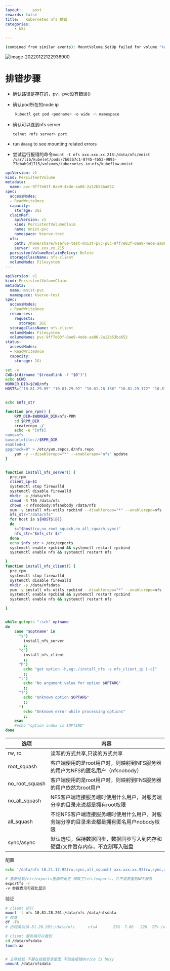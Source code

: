 ```yaml
---
layout:     post
rewards: false
title:   Kubernetes nfs 排错
categories:
    - k8s

---
```


```sh
(combined from similar events): MountVolume.SetUp failed for volume "kubeflow-mnist" : mount failed: exit status 32 Mounting command: systemd-run Mounting arguments: --description=Kubernetes transient mount for /var/lib/kubelet/pods/7b62b7c1-8745-4b53-9895-77dbab9d1715/volumes/kubernetes.io~nfs/kubeflow-mnist --scope -- mount -t nfs xxx.xxx.xx.218:/data/nfs/mnist /var/lib/kubelet/pods/7b62b7c1-8745-4b53-9895-77dbab9d1715/volumes/kubernetes.io~nfs/kubeflow-mnist Output: Running scope as unit run-8571.scope. mount.nfs: mounting xxx.xxx.xx.218:/data/nfs/mnist failed, reason given by server: No such file or directory
```



![image-20220122122936900](https://tva1.sinaimg.cn/large/008i3skNgy1gymc8iy9rcj31j70u07dj.jpg)



# 排错步骤

- 确认路径是存在的，pv，pvc没有错误()

- 确认pod所在的node ip

  ```sh
   kubectl get pod <podname> -o wide -n namespace
  ```

- 确认可以连到nfs server

  ```sh
  telnet <nfs server> port
  ```

- run `dmesg` to see mounting related errors

- 尝试运行报错的命令`mount -t nfs xxx.xxx.xx.218:/data/nfs/mnist /var/lib/kubelet/pods/7b62b7c1-8745-4b53-9895-77dbab9d1715/volumes/kubernetes.io~nfs/kubeflow-mnist`



```yaml
apiVersion: v1
kind: PersistentVolume
metadata:
  name: pvc-9ff7e03f-0ae9-4ede-aa06-2a12b53ba652
spec:
  accessModes:
  - ReadWriteOnce
  capacity:
    storage: 2Gi
  claimRef:
    apiVersion: v1
    kind: PersistentVolumeClaim
    name: mnist-pvc
    namespace: kserve-test
  nfs:
    path: /home/share/kserve-test-mnist-pvc-pvc-9ff7e03f-0ae9-4ede-aa06-2a12b53ba652
    server: xxx.xxx.xx.215
  persistentVolumeReclaimPolicy: Delete
  storageClassName: nfs-client
  volumeMode: Filesystem
---

apiVersion: v1
kind: PersistentVolumeClaim
metadata:
  name: mnist-pvc
  namespace: kserve-test
spec:
  accessModes:
  - ReadWriteOnce
  resources:
    requests:
      storage: 2Gi
  storageClassName: nfs-client
  volumeMode: Filesystem
  volumeName: pvc-9ff7e03f-0ae9-4ede-aa06-2a12b53ba652
status:
  accessModes:
  - ReadWriteOnce
  capacity:
    storage: 2Gi
```



```sh
set -e
CWD=$(dirname "$(readlink -f "$0")")
echo $CWD
WORKER_DIR=$CWD/nfs
HOSTS=("10.81.29.85" "10.81.29.92" "10.81.28.136" "10.81.29.172" "10.81.28.201")


echo $nfs_str

function pre_rpm() {
    RPM_DIR=$WORKER_DIR/nfs-PRM
    cd $RPM_DIR
    createrepo ./
    echo -e "[nfs]
name=nfs
baseurl=file://$RPM_DIR
enabled=1
gpgcheck=0" > /etc/yum.repos.d/nfs.repo
    yum -y --disablerepo="*" --enablerepo="nfs" update
}


function install_nfs_server() {
  pre_rpm
  client_ip=$1
  systemctl stop firewalld
  systemctl disable firewalld
  mkdir -p /data/nfs
  chmod -R 755 /data/nfs
  chown -R nfsnobody:nfsnobody /data/nfs
  yum -y install nfs-utils rpcbind --disablerepo="*" --enablerepo=nfs
  nfs_str="/data/nfs"
  for host in ${HOSTS[@]}
  do
    s="$host(rw,no_root_squash,no_all_squash,sync)"
    nfs_str="$nfs_str $s"
  done
  echo $nfs_str > /etc/exports
  systemctl enable rpcbind && systemctl restart rpcbind
  systemctl enable nfs && systemctl restart nfs

}
function install_nfs_client() {
  pre_rpm
  systemctl stop firewalld
  systemctl disable firewalld
  mkdir -p /data/nfsdata
  yum -y install nfs-utils rpcbind --disablerepo="*" --enablerepo=nfs
  systemctl enable rpcbind && systemctl restart rpcbind
  systemctl enable nfs && systemctl restart nfs

}


while getopts ":sch" optname
do
    case "$optname" in
      "s")
        install_nfs_server
        ;;
      "c")
        install_nfs_client
        ;;
      "h")
        echo "get option -h,eg:./install_nfs -s nfs_client_ip [-c]"
        ;;
      ":")
        echo "No argument value for option $OPTARG"
        ;;
      "?")
        echo "Unknown option $OPTARG"
        ;;
      *)
        echo "Unknown error while processing options"
        ;;
    esac
    #echo "option index is $OPTIND"
done

```

| 选项           | 内容                                                         |
| -------------- | ------------------------------------------------------------ |
| rw, ro         | 读写的方式共享,只读的方式共享                                |
| root_squash    | 客户端使用的是root用户时，则映射到NFS服务器的用户为NFS的匿名用户（nfsnobody） |
| no_root_squash | 客户端使用的是root用户时，则映射到FNS服务器的用户依然为root用户 |
| no_all_squash  | NFS客户端连接服务端时使用什么用户，对服务端分享的目录来说都是拥有root权限 |
| all_squash     | 不论NFS客户端连接服务端时使用什么用户，对服务端分享的目录来说都是拥有匿名用户nobody权限 |
| sync/async     | 默认选项，保持数据同步，数据同步写入到内存和硬盘/文件暂存内存，不立刻写入磁盘 |


配置
```sh
echo '/data/nfs 10.21.17.92(rw,sync,all_squash) xxx.xxx.xx.93(rw,sync,all_squash)' >> /etc/exports

# 重新挂载/etc/exports里面的设定 修改了/etc/exports，并不需要重启NFS服务
exportfs -r
-v 参数表示可视化显示
```
验证

```sh
# client 运行
mount -t nfs 10.81.28.201:/data/nfs /data/nfsdata
# 检查
df -Th 
# 出现类似10.81.28.201:/data/nfs      nfs4       29G  7.6G   22G  27% /data/nfsdata 即为成功

# client 服务端可以看到
cd /data/nfsdata
touch aa


# 去除挂载 不要在挂载目录里面 不然会报错device is busy
umount /data/nfsdata

```


